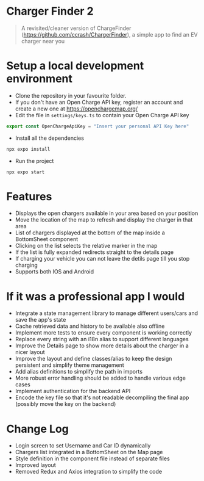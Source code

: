 #  Charger Finder 2
> A revisited/cleaner version of ChargeFinder (https://github.com/ccrash/ChargerFinder), a simple app to find an EV charger near you

# Setup a local development environment

* Clone the repository in your favourite folder.
* If you don't have an Open Charge API key, register an account and create a new one at https://openchargemap.org/
* Edit the file in `settings/keys.ts` to contain your Open Charge API key

```js
export const OpenChargeApiKey = "Insert your personal API Key here"
```

* Install all the dependencies

```js
npx expo install 
```

* Run the project

```js
npx expo start 
```

# Features
* Displays the open chargers available in your area based on your position
* Move the location of the map to refresh and display the charger in that area
* List of chargers displayed at the bottom of the map inside a BottomSheet component
* Clicking on the list selects the relative marker in the map
* If the list is fully expanded redirects straight to the details page
* If charging your vehicle you can not leave the detils page till you stop charging
* Supports both IOS and Android

# If it was a professional app I would
* Integrate a state management library to manage different users/cars and save the app's state
* Cache retrieved data and history to be available also offline
* Implement more tests to ensure every component is working correctly
* Replace every string with an i18n alias to support different languages
* Improve the Details page to show more details about the charger in a nicer layout
* Improve the layout and define classes/alias to keep the design persistent and simplify theme management
* Add alias definitions to simplify the path in imports
* More robust error handling should be added to handle various edge cases
* Implement authentication for the backend API
* Encode the key file so that it's not readable decompiling the final app (possibly move the key on the backend)


# Change Log
* Login screen to set Username and Car ID dynamically
* Chargers list integrated in a BottomSheet on the Map page
* Style definition in the component file instead of separate files
* Improved layout
* Removed Redux and Axios integration to simplify the code

